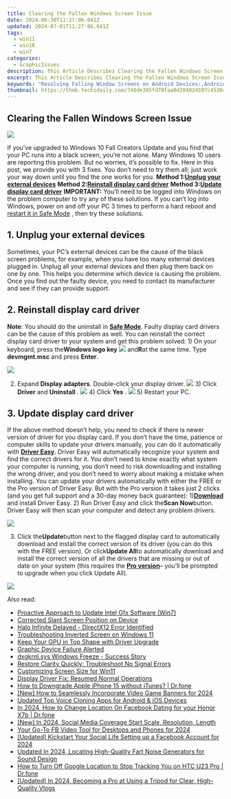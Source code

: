 ```yaml
---
title: Clearing the Fallen Windows Screen Issue
date: 2024-06-30T11:27:06.041Z
updated: 2024-07-01T11:27:06.041Z
tags:
  - win11
  - win10
  - win7
categories:
  - GraphicIssues
description: This Article Describes Clearing the Fallen Windows Screen Issue
excerpt: This Article Describes Clearing the Fallen Windows Screen Issue
keywords: "Resolving Falling Window Screens on Android Devices:,Android Screen Flicker Fix:,How to Stop Window Screens From Dropping,Android Screen Glitch Troubleshooting:,Fix Falling Screens in Smartphones,Tech Support,clearing the fallen windows screen issue"
thumbnail: https://thmb.techidaily.com/748de385fd78faa0d204024597c45304a88577256e08ed293c3cd91c5718eb11.jpg
---
```


## Clearing the Fallen Windows Screen Issue

![](https://images.drivereasy.com/wp-content/uploads/2016/10/windows-10-black-screen.png)

If you’ve upgraded to Windows 10 Fall Creators Update and you find that your PC runs into a black screen, you’re not alone. Many Windows 10 users are reporting this problem. But no worries, it’s possible to fix. Here in this post, we provide you with 3 fixes. You don’t need to try them all; just work your way down until you find the one works for you.   **Method 1:[Unplug your external devices](#m1)**   **Method 2:[Reinstall display card driver](#m2)**   **Method 3:[Update display card driver](#m3)** **IMPORTANT:**  You’ll need to be logged into Windows on the problem computer to try any of these solutions. If you can’t log into Windows, power on and off your PC 3 times to perform a hard reboot and [restart it in Safe Mode](https://tools.techidaily.com/drivereasy/download/) , then try these solutions.

## 1\. Unplug your external devices

 Sometimes, your PC’s external devices can be the cause of the black screen problems, for example, when you have too many external devices plugged in. Unplug all your external devices and then plug them back on one by one. This helps you determine which device is causing the problem. Once you find out the faulty device, you need to contact its manufacturer and see if they can provide support.

## 2\. Reinstall display card driver

**Note**: You should do the uninstall in [**Safe Mode**](https://tools.techidaily.com/drivereasy/download/). Faulty display card drivers can be the cause of this problem as well. You can reinstall the correct display card driver to your system and get this problem solved: 1) On your keyboard, press the**Windows logo key** ![](https://images.drivereasy.com/wp-content/uploads/2016/10/img_5811a625cdad7.png) and**R**at the same time. Type **devmgmt.msc** and press **Enter**.

![](https://images.drivereasy.com/wp-content/uploads/2017/09/img_59c24493dcfb1.png)

2) Expand **Display adapters**. Double-click your display driver. ![](https://images.drivereasy.com/wp-content/uploads/2016/10/display-adapters-expand.jpg)  3) Click **Driver** and **Uninstall** . ![](https://images.drivereasy.com/wp-content/uploads/2016/10/uninstall-display-adpater.jpg)  4) Click **Yes** . ![](https://images.drivereasy.com/wp-content/uploads/2016/10/confirm-device-uninstall.png) 5) Restart your PC.

## 3\. Update display card driver

If the above method doesn’t help, you need to check if there is newer version of driver for you display card. If you don’t have the time, patience or computer skills to update your drivers manually, you can do it automatically with [**Driver Easy**](https://tools.techidaily.com/drivereasy/download/). Driver Easy will automatically recognize your system and find the correct drivers for it. You don’t need to know exactly what system your computer is running, you don’t need to risk downloading and installing the wrong driver, and you don’t need to worry about making a mistake when installing. You can update your drivers automatically with either the FREE or the Pro version of Driver Easy. But with the Pro version it takes just 2 clicks (and you get full support and a 30-day money back guarantee): 1)[**Download**](https://tools.techidaily.com/drivereasy/download/) and install Driver Easy. 2) Run Driver Easy and click the**Scan Now**button. Driver Easy will then scan your computer and detect any problem drivers.

![](https://images.drivereasy.com/wp-content/uploads/2017/09/img_59c245c4a6b9e.png)

3) Click the**Update**button next to the flagged display card to automatically download and install the correct version of its driver (you can do this with the FREE version). Or click**Update All**to automatically download and install the correct version of all the drivers that are missing or out of date on your system (this requires the [**Pro version**](https://tools.techidaily.com/drivereasy/download/)– you’ll be prompted to upgrade when you click Update All).

![](https://images.drivereasy.com/wp-content/uploads/2017/09/img_59c2460315f83.jpg)

<ins class="adsbygoogle"
     style="display:block"
     data-ad-format="autorelaxed"
     data-ad-client="ca-pub-7571918770474297"
     data-ad-slot="1223367746"></ins>



<ins class="adsbygoogle"
     style="display:block"
     data-ad-client="ca-pub-7571918770474297"
     data-ad-slot="8358498916"
     data-ad-format="auto"
     data-full-width-responsive="true"></ins>

<span class="atpl-alsoreadstyle">Also read:</span>
<div><ul>
<li><a href="https://graphic-issues.techidaily.com/proactive-approach-to-update-intel-gfx-software-win7/"><u>Proactive Approach to Update Intel Gfx Software (Win7)</u></a></li>
<li><a href="https://graphic-issues.techidaily.com/corrected-slant-screen-position-on-device/"><u>Corrected Slant Screen Position on Device</u></a></li>
<li><a href="https://graphic-issues.techidaily.com/halo-infinite-delayed-directx12-error-identified/"><u>Halo Infinite Delayed - DirectX12 Error Identified</u></a></li>
<li><a href="https://graphic-issues.techidaily.com/troubleshooting-inverted-screen-on-windows-11/"><u>Troubleshooting Inverted Screen on Windows 11</u></a></li>
<li><a href="https://graphic-issues.techidaily.com/keep-your-gpu-in-top-shape-with-driver-upgrade/"><u>Keep Your GPU in Top Shape with Driver Upgrade</u></a></li>
<li><a href="https://graphic-issues.techidaily.com/graphic-device-failure-alerted/"><u>Graphic Device Failure Alerted</u></a></li>
<li><a href="https://graphic-issues.techidaily.com/dxgkrnlsys-windows-freeze-success-story/"><u>dxgkrnl.sys Windows Freeze - Success Story</u></a></li>
<li><a href="https://graphic-issues.techidaily.com/restore-clarity-quickly-troubleshoot-no-signal-errors/"><u>Restore Clarity Quickly: Troubleshoot No Signal Errors</u></a></li>
<li><a href="https://graphic-issues.techidaily.com/customizing-screen-size-for-win11/"><u>Customizing Screen Size for Win11</u></a></li>
<li><a href="https://graphic-issues.techidaily.com/display-driver-fix-resumed-normal-operations/"><u>Display Driver Fix: Resumed Normal Operations</u></a></li>
<li><a href="https://techidaily.com/how-to-downgrade-apple-iphone-15-without-itunes-drfone-by-drfone-ios-system-repair-ios-system-repair/"><u>How to Downgrade Apple iPhone 15 without iTunes? | Dr.fone</u></a></li>
<li><a href="https://youtube-webster.techidaily.com/ow-to-seamlessly-incorporate-video-game-banners-for-2024/"><u>[New] How to Seamlessly Incorporate Video Game Banners for 2024</u></a></li>
<li><a href="https://ai-voice-clone.techidaily.com/updated-top-voice-cloning-apps-for-android-and-ios-devices/"><u>Updated Top Voice Cloning Apps for Android & iOS Devices</u></a></li>
<li><a href="https://location-social.techidaily.com/in-2024-how-to-change-location-on-facebook-dating-for-your-honor-x7b-drfone-by-drfone-virtual-android/"><u>In 2024, How to Change Location On Facebook Dating for your Honor X7b | Dr.fone</u></a></li>
<li><a href="https://facebook-video-content.techidaily.com/new-in-2024-social-media-coverage-start-scale-resolution-length/"><u>[New] In 2024, Social Media Coverage Start  Scale, Resolution, Length</u></a></li>
<li><a href="https://facebook-videos.techidaily.com/your-go-to-fb-video-tool-for-desktops-and-phones-for-2024/"><u>Your Go-To FB Video Tool for Desktops and Phones for 2024</u></a></li>
<li><a href="https://facebook-clips.techidaily.com/updated-kickstart-your-social-life-setting-up-a-facebook-account-for-2024/"><u>[Updated] Kickstart Your Social Life  Setting up a Facebook Account for 2024</u></a></li>
<li><a href="https://audio-editing.techidaily.com/updated-in-2024-locating-high-quality-fart-noise-generators-for-sound-design/"><u>Updated In 2024, Locating High-Quality Fart Noise Generators for Sound Design</u></a></li>
<li><a href="https://android-location-track.techidaily.com/how-to-turn-off-google-location-to-stop-tracking-you-on-htc-u23-pro-drfone-by-drfone-virtual-android/"><u>How to Turn Off Google Location to Stop Tracking You on HTC U23 Pro | Dr.fone</u></a></li>
<li><a href="https://facebook-video-footage.techidaily.com/updated-in-2024-becoming-a-pro-at-using-a-tripod-for-clear-high-quality-vlogs/"><u>[Updated] In 2024, Becoming a Pro at Using a Tripod for Clear, High-Quality Vlogs</u></a></li>
</ul></div>
